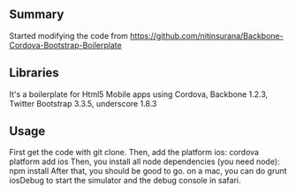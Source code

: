 Summary
-------

Started modifying the code from https://github.com/nitinsurana/Backbone-Cordova-Bootstrap-Boilerplate

Libraries
--------

It's a boilerplate for Html5 Mobile apps using Cordova, Backbone 1.2.3, Twitter Bootstrap 3.3.5, underscore 1.8.3

Usage
----
First get the code with git clone.
Then, add the  platform ios: cordova platform add ios
Then, you install all node dependencies (you need node): npm install
After that, you should be good to go. on a mac, you can do grunt iosDebug to start the simulator and the debug console in safari. 
